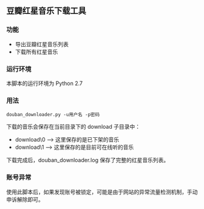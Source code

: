 豆瓣红星音乐下载工具
----

### 功能

- 导出豆瓣红星音乐列表
- 下载所有红星音乐

### 运行环境

本脚本的运行环境为 Python 2.7

### 用法

```
douban_downloader.py -u用户名 -p密码
```

下载的音乐会保存在当前目录下的 download 子目录中：

- download\0  --> 这里保存的是已下架的音乐
- download\1  --> 这里保存的是目前可在线听的音乐

下载完成后，douban_downloader.log 保存了完整的红星音乐列表。

### 账号异常

使用此脚本后，如果发现账号被锁定，可能是由于网站的异常流量检测机制，手动申诉解除即可。
